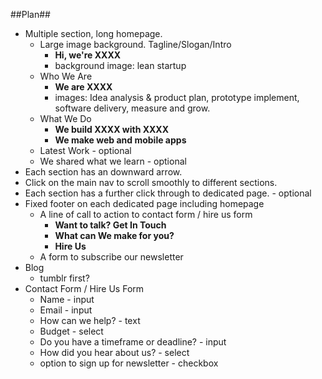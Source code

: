 ##Plan##

* Multiple section, long homepage. 
	* Large image background. Tagline/Slogan/Intro
		* **Hi, we're XXXX**
		* background image: lean startup
	* Who We Are
		* **We are XXXX**
		* images: Idea analysis & product plan, prototype implement,
software delivery, measure and grow.
	* What We Do
		* **We build XXXX with XXXX**
		* **We make web and mobile apps**
	* Latest Work - optional
	* We shared what we learn - optional
* Each section has an downward arrow.
* Click on the main nav to scroll smoothly to different sections.
* Each section has a further click through to dedicated page. - optional
* Fixed footer on each dedicated page including homepage
	* A line of call to action to contact form / hire us form
		* **Want to talk? Get In Touch**
		* **What can We make for you?**
		* **Hire Us**
	* A form to subscribe our newsletter
* Blog
	* tumblr first?
* Contact Form / Hire Us Form
	* Name - input
	* Email - input
	* How can we help? - text
	* Budget - select
	* Do you have a timeframe or deadline? - input
	* How did you hear about us? - select
	* option to sign up for newsletter - checkbox
